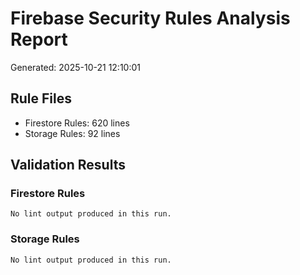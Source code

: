# Firebase Security Rules Analysis Report
Generated: 2025-10-21 12:10:01

## Rule Files
- Firestore Rules:      620 lines
- Storage Rules:       92 lines

## Validation Results
### Firestore Rules
```
No lint output produced in this run.
```
### Storage Rules
```
No lint output produced in this run.
```
